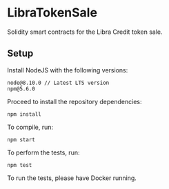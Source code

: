 # LibraTokenSale

Solidity smart contracts for the Libra Credit token sale.

## Setup

Install NodeJS with the following versions:
```
node@8.10.0 // Latest LTS version
npm@5.6.0
```

Proceed to install the repository dependencies:
```
npm install
```

To compile, run:
```
npm start
```

To perform the tests, run:
```
npm test
```

To run the tests, please have Docker running. 

